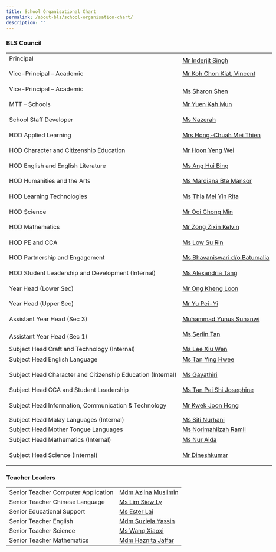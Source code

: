 ```yaml
---
title: School Organisational Chart
permalink: /about-bls/school-organisation-chart/
description: ""
---
```

### **BLS Council**

<table class="has-fixed-layout" style="box-sizing: border-box; width: 850px; table-layout: fixed;"><tbody style="box-sizing: border-box;"><tr style="box-sizing: border-box;"><td style="box-sizing: border-box; word-break: break-word;"><p style="box-sizing: border-box; margin: 0px 0px 10px; line-height: 1.6;">Principal</p></td><td style="box-sizing: border-box; word-break: break-word;"><a href="mailto:Inderjit_SINGH@schools.gov.sg" style="box-sizing: border-box; background-color: transparent; font-size: inherit; font-family: inherit; font-weight: inherit;">Mr Inderjit Singh</a></td></tr><tr style="box-sizing: border-box;"><td style="box-sizing: border-box; word-break: break-word;"><p style="box-sizing: border-box; margin: 0px 0px 10px; line-height: 1.6;">Vice-Principal – Academic</p></td><td style="box-sizing: border-box; word-break: break-word;"><p style="box-sizing: border-box; margin: 0px 0px 10px; line-height: 1.6;"><a href="mailto:koh_chon_kiat@schools.gov.sg" style="box-sizing: border-box; background-color: transparent;">Mr Koh Chon Kiat, Vincent</a></p></td></tr><tr style="box-sizing: border-box;"><td style="box-sizing: border-box; word-break: break-word;"><p style="box-sizing: border-box; margin: 0px 0px 10px; line-height: 1.6;">Vice-Principal – Academic</p></td><td style="box-sizing: border-box; word-break: break-word;"><a href="mailto:sharon_shen@schools.gov.sg" style="box-sizing: border-box; background-color: transparent; font-size: inherit; font-family: inherit; font-weight: inherit;">Ms Sharon Shen</a></td></tr><tr style="box-sizing: border-box;"><td style="box-sizing: border-box; word-break: break-word;"><p style="box-sizing: border-box; margin: 0px 0px 10px; line-height: 1.6;">MTT – Schools</p></td><td style="box-sizing: border-box; word-break: break-word;"><p style="box-sizing: border-box; margin: 0px 0px 10px; line-height: 1.6;"><a href="mailto:yuen_kah_mun@schools.gov.sg" style="box-sizing: border-box; background-color: transparent;">Mr Yuen Kah Mun</a></p></td></tr><tr style="box-sizing: border-box;"><td style="box-sizing: border-box; word-break: break-word;"><p style="box-sizing: border-box; margin: 0px 0px 10px; line-height: 1.6;">School Staff Developer</p></td><td style="box-sizing: border-box; word-break: break-word;"><p style="box-sizing: border-box; margin: 0px 0px 10px; line-height: 1.6;"><a href="mailto:nazerah_mohamed_latif@moe.edu.sg" style="box-sizing: border-box; background-color: transparent;">Ms Nazerah</a></p></td></tr><tr style="box-sizing: border-box;"><td style="box-sizing: border-box; word-break: break-word;"><p style="box-sizing: border-box; margin: 0px 0px 10px; line-height: 1.6;">HOD Applied Learning</p></td><td style="box-sizing: border-box; word-break: break-word;"><p style="box-sizing: border-box; margin: 0px 0px 10px; line-height: 1.6;"><a href="mailto:chuah_mei_thien@moe.edu.sg" style="box-sizing: border-box; background-color: transparent;">Mrs Hong-Chuah Mei Thien</a></p></td></tr><tr style="box-sizing: border-box;"><td style="box-sizing: border-box; word-break: break-word;"><p style="box-sizing: border-box; margin: 0px 0px 10px; line-height: 1.6;">HOD Character and Citizenship Education</p></td><td style="box-sizing: border-box; word-break: break-word;"><p style="box-sizing: border-box; margin: 0px 0px 10px; line-height: 1.6;"><a href="mailto:hoon_yeng_wei@moe.edu.sg" style="box-sizing: border-box; background-color: transparent;">Mr Hoon Yeng Wei</a></p></td></tr><tr style="box-sizing: border-box;"><td style="box-sizing: border-box; word-break: break-word;"><p style="box-sizing: border-box; margin: 0px 0px 10px; line-height: 1.6;">HOD English and English Literature</p></td><td style="box-sizing: border-box; word-break: break-word;"><p style="box-sizing: border-box; margin: 0px 0px 10px; line-height: 1.6;"><a href="mailto:ang_hui_bing@moe.edu.sg" style="box-sizing: border-box; background-color: transparent;">Ms Ang Hui Bing</a></p></td></tr><tr style="box-sizing: border-box;"><td style="box-sizing: border-box; word-break: break-word;"><p style="box-sizing: border-box; margin: 0px 0px 10px; line-height: 1.6;">HOD Humanities and the Arts</p></td><td style="box-sizing: border-box; word-break: break-word;"><p style="box-sizing: border-box; margin: 0px 0px 10px; line-height: 1.6;"><a href="mailto:mardiana_mansor@moe.edu.sg" style="box-sizing: border-box; background-color: transparent;">Ms Mardiana Bte Mansor</a></p></td></tr><tr style="box-sizing: border-box;"><td style="box-sizing: border-box; word-break: break-word;"><p style="box-sizing: border-box; margin: 0px 0px 10px; line-height: 1.6;">HOD Learning Technologies</p></td><td style="box-sizing: border-box; word-break: break-word;"><p style="box-sizing: border-box; margin: 0px 0px 10px; line-height: 1.6;"><a href="mailto:thia_mei_yin_rita@moe.edu.sg" style="box-sizing: border-box; background-color: transparent;">Ms Thia Mei Yin Rita</a></p></td></tr><tr style="box-sizing: border-box;"><td style="box-sizing: border-box; word-break: break-word;"><p style="box-sizing: border-box; margin: 0px 0px 10px; line-height: 1.6;">HOD Science</p></td><td style="box-sizing: border-box; word-break: break-word;"><p style="box-sizing: border-box; margin: 0px 0px 10px; line-height: 1.6;"><a href="mailto:ooi_chong_min@moe.edu.sg" style="box-sizing: border-box; background-color: transparent;">Mr Ooi Chong Min</a></p></td></tr><tr style="box-sizing: border-box;"><td style="box-sizing: border-box; word-break: break-word;"><p style="box-sizing: border-box; margin: 0px 0px 10px; line-height: 1.6;">HOD Mathematics</p></td><td style="box-sizing: border-box; word-break: break-word;"><p style="box-sizing: border-box; margin: 0px 0px 10px; line-height: 1.6;"><a href="mailto:zong_zixin_kelvin@moe.edu.sg" style="box-sizing: border-box; background-color: transparent;">Mr Zong Zixin Kelvin</a></p></td></tr><tr style="box-sizing: border-box;"><td style="box-sizing: border-box; word-break: break-word;"><p style="box-sizing: border-box; margin: 0px 0px 10px; line-height: 1.6;">HOD PE and CCA</p></td><td style="box-sizing: border-box; word-break: break-word;"><p style="box-sizing: border-box; margin: 0px 0px 10px; line-height: 1.6;"><a href="mailto:low_su_rin@moe.edu.sg" style="box-sizing: border-box; background-color: transparent;">Ms Low Su Rin</a></p></td></tr><tr style="box-sizing: border-box;"><td style="box-sizing: border-box; word-break: break-word;"><p style="box-sizing: border-box; margin: 0px 0px 10px; line-height: 1.6;">HOD Partnership and Engagement</p></td><td style="box-sizing: border-box; word-break: break-word;"><p style="box-sizing: border-box; margin: 0px 0px 10px; line-height: 1.6;"><a href="mailto:Bhavaniswari_B@moe.edu.sg" style="box-sizing: border-box; background-color: transparent;">Ms Bhavaniswari d/o Batumalia</a></p></td></tr><tr style="box-sizing: border-box;"><td style="box-sizing: border-box; word-break: break-word;"><p style="box-sizing: border-box; margin: 0px 0px 10px; line-height: 1.6;">HOD Student Leadership and Development (Internal)</p></td><td style="box-sizing: border-box; word-break: break-word;"><p style="box-sizing: border-box; margin: 0px 0px 10px; line-height: 1.6;"><a href="mailto:alexandria_tang@moe.edu.sg" style="box-sizing: border-box; background-color: transparent;">Ms Alexandria Tang</a></p></td></tr><tr style="box-sizing: border-box;"><td style="box-sizing: border-box; word-break: break-word;"><p style="box-sizing: border-box; margin: 0px 0px 10px; line-height: 1.6;">Year Head (Lower Sec)</p></td><td style="box-sizing: border-box; word-break: break-word;"><p style="box-sizing: border-box; margin: 0px 0px 10px; line-height: 1.6;"><a href="mailto:ong_kheng_loon@moe.edu.sg" style="box-sizing: border-box; background-color: transparent;">Mr Ong Kheng Loon</a></p></td></tr><tr style="box-sizing: border-box;"><td style="box-sizing: border-box; word-break: break-word;"><p style="box-sizing: border-box; margin: 0px 0px 10px; line-height: 1.6;">Year Head (Upper Sec)</p></td><td style="box-sizing: border-box; word-break: break-word;"><p style="box-sizing: border-box; margin: 0px 0px 10px; line-height: 1.6;"><a href="mailto:Yu_Pei_Yi@moe.edu.sg" style="box-sizing: border-box; background-color: transparent;">Mr Yu Pei-Yi</a></p></td></tr><tr style="box-sizing: border-box;"><td style="box-sizing: border-box; word-break: break-word;"><p style="box-sizing: border-box; margin: 0px 0px 10px; line-height: 1.6;">Assistant Year Head (Sec 3)</p></td><td style="box-sizing: border-box; word-break: break-word;"><p style="box-sizing: border-box; margin: 0px 0px 10px; line-height: 1.6;"><a href="mailto:muhammad_yunus_sunanwi@moe.edu.sg" style="box-sizing: border-box; background-color: transparent;">Muhammad Yunus Sunanwi</a></p></td></tr><tr style="box-sizing: border-box;"><td style="box-sizing: border-box; word-break: break-word;">Assistant Year Head (Sec 1)</td><td style="box-sizing: border-box; word-break: break-word;"><p style="box-sizing: border-box; margin: 0px 0px 10px; line-height: 1.6;"><a href="mailto:tan_zhi_ying_serlin@moe.edu.sg" style="box-sizing: border-box; background-color: transparent;">Ms Serlin Tan</a></p></td></tr><tr style="box-sizing: border-box;"><td style="box-sizing: border-box; word-break: break-word;">Subject Head Craft and Technology (Internal)</td><td style="box-sizing: border-box; word-break: break-word;"><a href="mailto:lee_xiu_wen@moe.edu.sg" style="box-sizing: border-box; background-color: transparent;">Ms Lee Xiu Wen</a></td></tr><tr style="box-sizing: border-box;"><td style="box-sizing: border-box; word-break: break-word;"><p style="box-sizing: border-box; margin: 0px 0px 10px; line-height: 1.6;">Subject Head English Language</p></td><td style="box-sizing: border-box; word-break: break-word;"><p style="box-sizing: border-box; margin: 0px 0px 10px; line-height: 1.6;"><a href="mailto:tan_ying_hwee@moe.edu.sg" style="box-sizing: border-box; background-color: transparent;">Ms Tan Ying Hwee</a></p></td></tr><tr style="box-sizing: border-box;"><td style="box-sizing: border-box; word-break: break-word;"><p style="box-sizing: border-box; margin: 0px 0px 10px; line-height: 1.6;">Subject Head Character and Citizenship Education (Internal)</p></td><td style="box-sizing: border-box; word-break: break-word;"><p style="box-sizing: border-box; margin: 0px 0px 10px; line-height: 1.6;"><a href="mailto:%20gayathiri_nandakuma@moe.edu.sg" style="box-sizing: border-box; background-color: transparent;">Ms Gayathiri</a></p></td></tr><tr style="box-sizing: border-box;"><td style="box-sizing: border-box; word-break: break-word;"><p style="box-sizing: border-box; margin: 0px 0px 10px; line-height: 1.6;">Subject Head CCA and Student Leadership</p></td><td style="box-sizing: border-box; word-break: break-word;"><p style="box-sizing: border-box; margin: 0px 0px 10px; line-height: 1.6;"><a href="mailto:tan_pei_shi_josephine@moe.edu.sg" style="box-sizing: border-box; background-color: transparent;">Ms Tan Pei Shi Josephine</a></p></td></tr><tr style="box-sizing: border-box;"><td style="box-sizing: border-box; word-break: break-word;"><p style="box-sizing: border-box; margin: 0px 0px 10px; line-height: 1.6;">Subject Head&nbsp;Information, Communication &amp; Technology</p></td><td style="box-sizing: border-box; word-break: break-word;"><p style="box-sizing: border-box; margin: 0px 0px 10px; line-height: 1.6;"><a href="mailto:kwek_joon_hong@moe.edu.sg" style="box-sizing: border-box; background-color: transparent;">Mr Kwek Joon Hong</a></p></td></tr><tr style="box-sizing: border-box;"><td style="box-sizing: border-box; word-break: break-word;">Subject Head Malay Languages (Internal)</td><td style="box-sizing: border-box; word-break: break-word;"><a href="mailto:%20siti_nurhani_kamsani@moe.edu.sg" style="box-sizing: border-box; background-color: transparent;">Ms Siti Nurhani</a></td></tr><tr style="box-sizing: border-box;"><td style="box-sizing: border-box; word-break: break-word;">Subject Head Mother Tongue Languages</td><td style="box-sizing: border-box; word-break: break-word;"><a href="mailto:norimahlizah_ramli@moe.edu.sg" style="box-sizing: border-box; background-color: transparent;">Ms Norimahlizah Ramli</a></td></tr><tr style="box-sizing: border-box;"><td style="box-sizing: border-box; word-break: break-word;"><p style="box-sizing: border-box; margin: 0px 0px 10px; line-height: 1.6;">Subject Head&nbsp;Mathematics (Internal)</p></td><td style="box-sizing: border-box; word-break: break-word;"><p style="box-sizing: border-box; margin: 0px 0px 10px; line-height: 1.6;"><a href="mailto:%20nur_aida_md_khalid@moe.edu.sg" style="box-sizing: border-box; background-color: transparent;">Ms Nur Aida</a></p></td></tr><tr style="box-sizing: border-box;"><td style="box-sizing: border-box; word-break: break-word;"><p style="box-sizing: border-box; margin: 0px 0px 10px; line-height: 1.6;">Subject Head&nbsp;Science (Internal)</p></td><td style="box-sizing: border-box; word-break: break-word;"><p style="box-sizing: border-box; margin: 0px 0px 10px; line-height: 1.6;"><a href="mailto:dineshkumar_m_subramaniam@moe.edu.sg" style="box-sizing: border-box; background-color: transparent;">Mr Dineshkumar</a></p></td></tr></tbody></table>

### **Teacher Leaders**

<table class="has-fixed-layout" style="box-sizing: border-box; width: 850px; table-layout: fixed;"><tbody style="box-sizing: border-box;"><tr style="box-sizing: border-box;"><td style="box-sizing: border-box; word-break: break-word;">Senior Teacher Computer Application</td><td style="box-sizing: border-box; word-break: break-word;"><a href="mailto:azlina_muslimin@moe.edu.sg" style="box-sizing: border-box; background-color: transparent;">Mdm Azlina Muslimin</a></td></tr><tr style="box-sizing: border-box;"><td style="box-sizing: border-box; word-break: break-word;">Senior Teacher Chinese Language</td><td style="box-sizing: border-box; word-break: break-word;"><a href="mailto:lim_siew_ly_a@moe.edu.sg" style="box-sizing: border-box; background-color: transparent;">Ms Lim Siew Ly</a></td></tr><tr style="box-sizing: border-box;"><td style="box-sizing: border-box; word-break: break-word;">Senior Educational Support</td><td style="box-sizing: border-box; word-break: break-word;"><a href="mailto:lim_siew_ly_a@moe.edu.sg" style="box-sizing: border-box; background-color: transparent;">Ms Ester Lai</a></td></tr><tr style="box-sizing: border-box;"><td style="box-sizing: border-box; word-break: break-word;">Senior Teacher English</td><td style="box-sizing: border-box; word-break: break-word;"><a href="mailto:suziela_yassin@moe.edu.sg" style="box-sizing: border-box; background-color: transparent;">Mdm Suziela Yassin</a></td></tr><tr style="box-sizing: border-box;"><td style="box-sizing: border-box; word-break: break-word;">Senior Teacher Science</td><td style="box-sizing: border-box; word-break: break-word;"><a href="mailto:wang_xiaoxi@moe.edu.sg" style="box-sizing: border-box; background-color: transparent;">Ms Wang Xiaoxi</a></td></tr><tr style="box-sizing: border-box;"><td style="box-sizing: border-box; word-break: break-word;">Senior Teacher Mathematics</td><td style="box-sizing: border-box; word-break: break-word;"><a href="mailto:haznita_jaafar@moe.edu.sg" style="box-sizing: border-box; background-color: transparent;">Mdm Haznita Jaffar</a></td></tr></tbody></table>